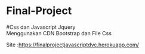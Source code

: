 # Final-Project <br/>

#Css dan Javascript Jquery<br/>
Menggunakan CDN Bootstrap dan File Css <br/>

Site :https://finalprojectjavascriptdvc.herokuapp.com/
